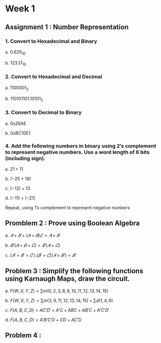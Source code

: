 # Week 1
## Assignment 1 : Number Representation

### 1. Convert to Hexadecimal and Binary

a. $0.625_{10}$

b. $123.17_{10}$

### 2. Convert to Hexadecimal and Decimal 

a. $1100001_2$

b. $110101101.10101_2$

### 3. Convert to Decimal to Binary

a. 0x26AE

b. 0xBC10E1

### 4. Add the following numbers in binary using 2’s complement to represent negative numbers. Use a word length of 6 bits (including sign).

a. $21+11$

b. $(-25+18)$

c. $(-12)+13$

d. $(-11)+(-21)$

Repeat, using 1’s complement to represent negative numbers

## Promblem 2 : Prove using Boolean Algebra

a. $𝐴+𝐵+(𝐴+𝐵)𝐶=𝐴+𝐵$

b. $𝐵'(𝐴+𝐵+𝐶)=𝐵'(𝐴+𝐶)$

c. $(𝐴'+𝐵'+𝐶').(𝐵'+𝐶)(𝐴+𝐵')= 𝐵'$

## Problem 3 :  Simplify the following functions using Karnaugh Maps, draw the circuit.

a. $F(W,X,Y,Z)=\sum m(0,2,3,8,9,10,11,12,13,14,15)$

b. $F(W,X,Y,Z)=\sum m(3,9,11,12,13,14,15) + \sum d(1,4,6)$

c. $F(A,B,C,D)=AC'D'+A'C+ABC+AB'C+A'C'D'$

d. $F(A,B,C,D)=A'B'C'D+CD+AC'D$

## Problem 4 : 